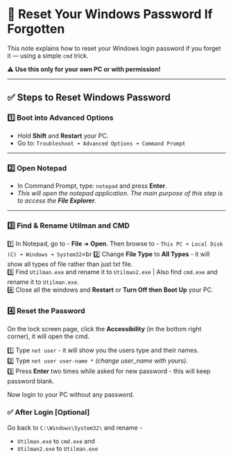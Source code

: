 # 🔑 Reset Your Windows Password If Forgotten

This note explains how to reset your Windows login password if you forget it — using a simple `cmd` trick.

⚠️ **Use this only for your own PC or with permission!**

---

## ✅ Steps to Reset Windows Password

### 1️⃣ Boot into Advanced Options

- Hold **Shift** and **Restart** your PC.
- Go to: `Troubleshoot ➜ Advanced Options ➜ Command Prompt`

---

### 2️⃣ Open Notepad

- In Command Prompt, type: `notepad` and press **Enter**.
- *This will open the notepad application. The main purpose of this step is to access the **File Explorer**.*
---

### 3️⃣ Find & Rename Utilman and CMD
1️⃣ In Notepad, go to - **File** ➜ **Open**. Then browse to - `This PC ➜ Local Disk (C) ➜ Windows ➜ System32`<br
2️⃣ Change **File Type** to **All Types** - it will show all types of file rather than just txt file.<br>
3️⃣ Find `Utilman.exe` and rename it to `Utilman2.exe` | Also find `cmd.exe` and rename it to `Utilman.exe`.<br>
4️⃣ Close all the windows and **Restart** or **Turn Off then Boot Up** your PC.

### 4️⃣ Reset the Password
On the lock screen page, click the **Accessibility** (in the bottom right corner), it will open the cmd.

1️⃣ Type `net user` - it will show you the users type and their names.<br>
2️⃣ Type `net user user-name *` *(change user_name with yours)*.<br>
3️⃣ Press **Enter** two times while asked for new password - this will keep password blank.

Now login to your PC without any password.

### ✅ After Login [Optional]
Go back to `C:\Windows\System32\` and rename -
- `Utilman.exe` to `cmd.exe` and
- `Utilman2.exe` to `Utilman.exe`